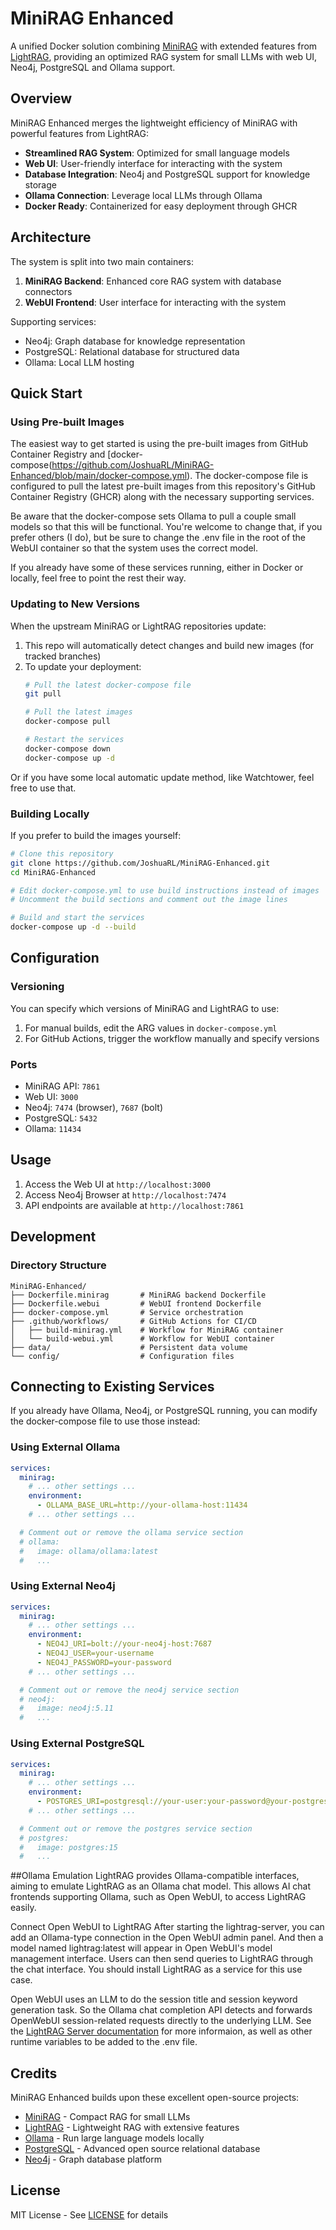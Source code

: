 # MiniRAG Enhanced

A unified Docker solution combining [MiniRAG](https://github.com/HKUDS/MiniRAG) with extended features from [LightRAG](https://github.com/HKUDS/LightRAG), providing an optimized RAG system for small LLMs with web UI, Neo4j, PostgreSQL and Ollama support.

## Overview

MiniRAG Enhanced merges the lightweight efficiency of MiniRAG with powerful features from LightRAG:

- **Streamlined RAG System**: Optimized for small language models
- **Web UI**: User-friendly interface for interacting with the system
- **Database Integration**: Neo4j and PostgreSQL support for knowledge storage
- **Ollama Connection**: Leverage local LLMs through Ollama
- **Docker Ready**: Containerized for easy deployment through GHCR

## Architecture

The system is split into two main containers:

1. **MiniRAG Backend**: Enhanced core RAG system with database connectors
2. **WebUI Frontend**: User interface for interacting with the system

Supporting services:
- Neo4j: Graph database for knowledge representation
- PostgreSQL: Relational database for structured data
- Ollama: Local LLM hosting

## Quick Start

### Using Pre-built Images

The easiest way to get started is using the pre-built images from GitHub Container Registry and [docker-compose(https://github.com/JoshuaRL/MiniRAG-Enhanced/blob/main/docker-compose.yml). The docker-compose file is configured to pull the latest pre-built images from this repository's GitHub Container Registry (GHCR) along with the necessary supporting services.

Be aware that the docker-compose sets Ollama to pull a couple small models so that this will be functional. You're welcome to change that, if you prefer others (I do), but be sure to change the .env file in the root of the WebUI container so that the system uses the correct model.

If you already have some of these services running, either in Docker or locally, feel free to point the rest their way. 

### Updating to New Versions

When the upstream MiniRAG or LightRAG repositories update:

1. This repo will automatically detect changes and build new images (for tracked branches)
2. To update your deployment:
   ```bash
   # Pull the latest docker-compose file
   git pull

   # Pull the latest images
   docker-compose pull

   # Restart the services
   docker-compose down
   docker-compose up -d
   ```
Or if you have some local automatic update method, like Watchtower, feel free to use that.

### Building Locally

If you prefer to build the images yourself:

```bash
# Clone this repository
git clone https://github.com/JoshuaRL/MiniRAG-Enhanced.git
cd MiniRAG-Enhanced

# Edit docker-compose.yml to use build instructions instead of images
# Uncomment the build sections and comment out the image lines

# Build and start the services
docker-compose up -d --build
```

## Configuration

### Versioning

You can specify which versions of MiniRAG and LightRAG to use:

1. For manual builds, edit the ARG values in `docker-compose.yml`
2. For GitHub Actions, trigger the workflow manually and specify versions

### Ports

- MiniRAG API: `7861`
- Web UI: `3000`
- Neo4j: `7474` (browser), `7687` (bolt)
- PostgreSQL: `5432`
- Ollama: `11434`

## Usage

1. Access the Web UI at `http://localhost:3000`
2. Access Neo4j Browser at `http://localhost:7474`
3. API endpoints are available at `http://localhost:7861`

## Development

### Directory Structure

```
MiniRAG-Enhanced/
├── Dockerfile.minirag       # MiniRAG backend Dockerfile
├── Dockerfile.webui         # WebUI frontend Dockerfile
├── docker-compose.yml       # Service orchestration
├── .github/workflows/       # GitHub Actions for CI/CD
│   ├── build-minirag.yml    # Workflow for MiniRAG container
│   └── build-webui.yml      # Workflow for WebUI container
├── data/                    # Persistent data volume
└── config/                  # Configuration files
```

## Connecting to Existing Services

If you already have Ollama, Neo4j, or PostgreSQL running, you can modify the docker-compose file to use those instead:

### Using External Ollama

```yaml
services:
  minirag:
    # ... other settings ...
    environment:
      - OLLAMA_BASE_URL=http://your-ollama-host:11434
    # ... other settings ...

  # Comment out or remove the ollama service section
  # ollama:
  #   image: ollama/ollama:latest
  #   ...
```

### Using External Neo4j

```yaml
services:
  minirag:
    # ... other settings ...
    environment:
      - NEO4J_URI=bolt://your-neo4j-host:7687
      - NEO4J_USER=your-username
      - NEO4J_PASSWORD=your-password
    # ... other settings ...

  # Comment out or remove the neo4j service section
  # neo4j:
  #   image: neo4j:5.11
  #   ...
```

### Using External PostgreSQL

```yaml
services:
  minirag:
    # ... other settings ...
    environment:
      - POSTGRES_URI=postgresql://your-user:your-password@your-postgres-host:5432/your-db
    # ... other settings ...

  # Comment out or remove the postgres service section
  # postgres:
  #   image: postgres:15
  #   ...
```

##Ollama Emulation
LightRAG provides Ollama-compatible interfaces, aiming to emulate LightRAG as an Ollama chat model. This allows AI chat frontends supporting Ollama, such as Open WebUI, to access LightRAG easily.

Connect Open WebUI to LightRAG
After starting the lightrag-server, you can add an Ollama-type connection in the Open WebUI admin panel. And then a model named lightrag:latest will appear in Open WebUI's model management interface. Users can then send queries to LightRAG through the chat interface. You should install LightRAG as a service for this use case.

Open WebUI uses an LLM to do the session title and session keyword generation task. So the Ollama chat completion API detects and forwards OpenWebUI session-related requests directly to the underlying LLM. See the [LightRAG Server documentation](https://github.com/HKUDS/LightRAG/tree/main/lightrag/api) for more informaion, as well as other runtime variables to be added to the .env file.

## Credits

MiniRAG Enhanced builds upon these excellent open-source projects:

- [MiniRAG](https://github.com/HKUDS/MiniRAG) - Compact RAG for small LLMs
- [LightRAG](https://github.com/HKUDS/LightRAG) - Lightweight RAG with extensive features
- [Ollama](https://github.com/ollama/ollama) - Run large language models locally
- [PostgreSQL](https://github.com/postgres/postgres) - Advanced open source relational database
- [Neo4j](https://github.com/neo4j/neo4j) - Graph database platform

## License

MIT License - See [LICENSE](LICENSE) for details
